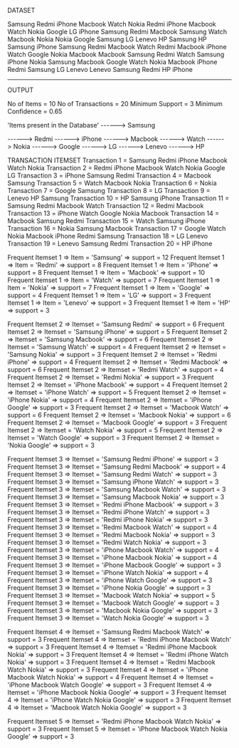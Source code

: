 DATASET

Samsung Redmi iPhone Macbook Watch Nokia
Redmi iPhone Macbook Watch Nokia Google LG
iPhone Samsung Redmi 
Macbook Samsung
Watch Macbook Nokia
Nokia 
Google Samsung
LG
Lenevo HP Samsung
HP Samsung iPhone
Samsung Redmi Macbook Watch
Redmi Macbook 
iPhone Watch Google Nokia Macbook
Macbook Samsung Redmi
Watch Samsung iPhone
Nokia Samsung Macbook
Google Watch Nokia Macbook iPhone Redmi Samsung
LG Lenevo
Lenevo Samsung Redmi
HP iPhone

-----------------------------------------------------------------------------------------------------------
OUTPUT

No of Items = 10
No of Transactions = 20
Minimum Support = 3
Minimum Confidence = 0.65

'Items present in the Database'
------> Samsung

------> Redmi
------> iPhone
------> Macbook
------> Watch
------> Nokia
------> Google
------> LG
------> Lenevo
------> HP

TRANSACTION ITEMSET
Transaction 1 = Samsung Redmi iPhone Macbook Watch Nokia
Transaction 2 = Redmi iPhone Macbook Watch Nokia Google LG
Transaction 3 = iPhone Samsung Redmi 
Transaction 4 = Macbook Samsung
Transaction 5 = Watch Macbook Nokia
Transaction 6 = Nokia 
Transaction 7 = Google Samsung
Transaction 8 = LG
Transaction 9 = Lenevo HP Samsung
Transaction 10 = HP Samsung iPhone
Transaction 11 = Samsung Redmi Macbook Watch
Transaction 12 = Redmi Macbook 
Transaction 13 = iPhone Watch Google Nokia Macbook
Transaction 14 = Macbook Samsung Redmi
Transaction 15 = Watch Samsung iPhone
Transaction 16 = Nokia Samsung Macbook
Transaction 17 = Google Watch Nokia Macbook iPhone Redmi Samsung
Transaction 18 = LG Lenevo
Transaction 19 = Lenevo Samsung Redmi
Transaction 20 = HP iPhone

Frequent Itemset 1 => Item = 'Samsung' => support = 12
Frequent Itemset 1 => Item = 'Redmi' => support = 8
Frequent Itemset 1 => Item = 'iPhone' => support = 8
Frequent Itemset 1 => Item = 'Macbook' => support = 10
Frequent Itemset 1 => Item = 'Watch' => support = 7
Frequent Itemset 1 => Item = 'Nokia' => support = 7
Frequent Itemset 1 => Item = 'Google' => support = 4
Frequent Itemset 1 => Item = 'LG' => support = 3
Frequent Itemset 1 => Item = 'Lenevo' => support = 3
Frequent Itemset 1 => Item = 'HP' => support = 3

Frequent Itemset 2 => Itemset = 'Samsung Redmi' => support = 6
Frequent Itemset 2 => Itemset = 'Samsung iPhone' => support = 5
Frequent Itemset 2 => Itemset = 'Samsung Macbook' => support = 6
Frequent Itemset 2 => Itemset = 'Samsung Watch' => support = 4
Frequent Itemset 2 => Itemset = 'Samsung Nokia' => support = 3
Frequent Itemset 2 => Itemset = 'Redmi iPhone' => support = 4
Frequent Itemset 2 => Itemset = 'Redmi Macbook' => support = 6
Frequent Itemset 2 => Itemset = 'Redmi Watch' => support = 4
Frequent Itemset 2 => Itemset = 'Redmi Nokia' => support = 3
Frequent Itemset 2 => Itemset = 'iPhone Macbook' => support = 4
Frequent Itemset 2 => Itemset = 'iPhone Watch' => support = 5
Frequent Itemset 2 => Itemset = 'iPhone Nokia' => support = 4
Frequent Itemset 2 => Itemset = 'iPhone Google' => support = 3
Frequent Itemset 2 => Itemset = 'Macbook Watch' => support = 6
Frequent Itemset 2 => Itemset = 'Macbook Nokia' => support = 6
Frequent Itemset 2 => Itemset = 'Macbook Google' => support = 3
Frequent Itemset 2 => Itemset = 'Watch Nokia' => support = 5
Frequent Itemset 2 => Itemset = 'Watch Google' => support = 3
Frequent Itemset 2 => Itemset = 'Nokia Google' => support = 3

Frequent Itemset 3 => Itemset = 'Samsung Redmi iPhone' => support = 3
Frequent Itemset 3 => Itemset = 'Samsung Redmi Macbook' => support = 4
Frequent Itemset 3 => Itemset = 'Samsung Redmi Watch' => support = 3
Frequent Itemset 3 => Itemset = 'Samsung iPhone Watch' => support = 3
Frequent Itemset 3 => Itemset = 'Samsung Macbook Watch' => support = 3
Frequent Itemset 3 => Itemset = 'Samsung Macbook Nokia' => support = 3
Frequent Itemset 3 => Itemset = 'Redmi iPhone Macbook' => support = 3
Frequent Itemset 3 => Itemset = 'Redmi iPhone Watch' => support = 3
Frequent Itemset 3 => Itemset = 'Redmi iPhone Nokia' => support = 3
Frequent Itemset 3 => Itemset = 'Redmi Macbook Watch' => support = 4
Frequent Itemset 3 => Itemset = 'Redmi Macbook Nokia' => support = 3
Frequent Itemset 3 => Itemset = 'Redmi Watch Nokia' => support = 3
Frequent Itemset 3 => Itemset = 'iPhone Macbook Watch' => support = 4
Frequent Itemset 3 => Itemset = 'iPhone Macbook Nokia' => support = 4
Frequent Itemset 3 => Itemset = 'iPhone Macbook Google' => support = 3
Frequent Itemset 3 => Itemset = 'iPhone Watch Nokia' => support = 4
Frequent Itemset 3 => Itemset = 'iPhone Watch Google' => support = 3
Frequent Itemset 3 => Itemset = 'iPhone Nokia Google' => support = 3
Frequent Itemset 3 => Itemset = 'Macbook Watch Nokia' => support = 5
Frequent Itemset 3 => Itemset = 'Macbook Watch Google' => support = 3
Frequent Itemset 3 => Itemset = 'Macbook Nokia Google' => support = 3
Frequent Itemset 3 => Itemset = 'Watch Nokia Google' => support = 3

Frequent Itemset 4 => Itemset = 'Samsung Redmi Macbook Watch' => support = 3
Frequent Itemset 4 => Itemset = 'Redmi iPhone Macbook Watch' => support = 3
Frequent Itemset 4 => Itemset = 'Redmi iPhone Macbook Nokia' => support = 3
Frequent Itemset 4 => Itemset = 'Redmi iPhone Watch Nokia' => support = 3
Frequent Itemset 4 => Itemset = 'Redmi Macbook Watch Nokia' => support = 3
Frequent Itemset 4 => Itemset = 'iPhone Macbook Watch Nokia' => support = 4
Frequent Itemset 4 => Itemset = 'iPhone Macbook Watch Google' => support = 3
Frequent Itemset 4 => Itemset = 'iPhone Macbook Nokia Google' => support = 3
Frequent Itemset 4 => Itemset = 'iPhone Watch Nokia Google' => support = 3
Frequent Itemset 4 => Itemset = 'Macbook Watch Nokia Google' => support = 3

Frequent Itemset 5 => Itemset = 'Redmi iPhone Macbook Watch Nokia' => support = 3
Frequent Itemset 5 => Itemset = 'iPhone Macbook Watch Nokia Google' => support = 3
